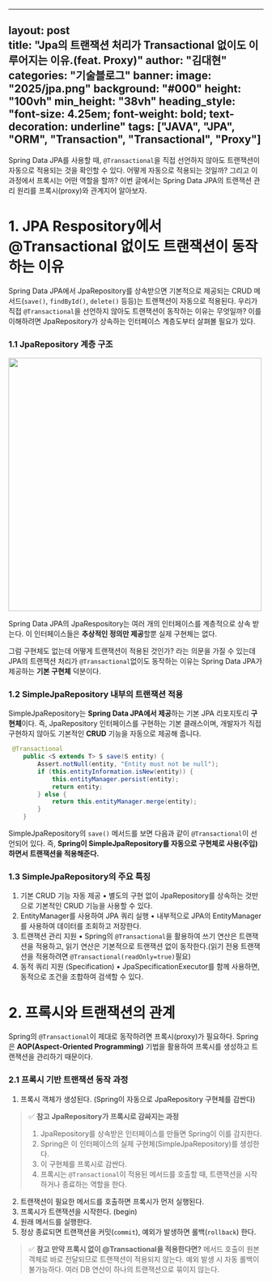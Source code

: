 
---
layout: post  
title: "Jpa의 트랜잭션 처리가 Transactional 없이도 이루어지는 이유.(feat. Proxy)"
author: "김대현"
categories: "기술블로그"
banner:
  image: "2025/jpa.png"
  background: "#000"
  height: "100vh"
  min_height: "38vh"
  heading_style: "font-size: 4.25em; font-weight: bold; text-decoration: underline"
  tags: ["JAVA", "JPA", "ORM", "Transaction", "Transactional", "Proxy"]
---

Spring Data JPA를 사용할 때, `@Transactional`을 직접 선언하지 않아도 트랜잭션이 자동으로 적용되는 것을 확인할 수 있다. 
어떻게 자동으로 적용되는 것일까? 그리고 이 과정에서 프록시는 어떤 역할을 할까? 
이번 글에서는 Spring Data JPA의 트랜잭션 관리 원리를 프록시(proxy)와 관계지어 알아보자.

# 1. JPA Respository에서 @Transactional 없이도 트랜잭션이 동작하는 이유
Spring Data JPA에서 JpaRepository를 상속받으면 기본적으로 제공되는 CRUD 메서드(`save()`, `findById()`, `delete()` 등등)는 트랜잭션이 자동으로 적용된다. 우리가 직접 `@Transactional`을 선언하지 않아도 트랜잭션이 동작하는 이유는 무엇일까?
이를 이해하려면 JpaRepository가 상속하는 인터페이스 계층도부터 살펴볼 필요가 있다.

### 1.1 JpaRepository 계층 구조

<img src="https://velog.velcdn.com/images/kdh10806/post/c4b34ca5-234f-4a2a-a857-d0475e5cfb2c/image.png" width="500">

Spring Data JPA의 JpaRespository는 여러 개의 인터페이스를 계층적으로 상속 받는다.
이 인터페이스들은 **추상적인 정의만 제공**할뿐 실제 구현체는 없다.

그럼 구현체도 없는데 어떻게 트랜잭션이 적용된 것인가? 라는 의문을 가질 수 있는데
JPA의 트랜잭션 처리가 `@Transactional`없이도 동작하는 이유는 Spring Data JPA가 제공하는 **기본 구현체** 덕분이다.


### 1.2 SimpleJpaRepository 내부의 트랜잭션 적용
SimpleJpaRepository는 **Spring Data JPA에서 제공**하는 기본 JPA 리포지토리 **구현체**이다.
즉, JpaRepository 인터페이스를 구현하는 기본 클래스이며, 개발자가 직접 구현하지 않아도 기본적인 **CRUD** 기능을 자동으로 제공해 줍니다.

```Java
 @Transactional
    public <S extends T> S save(S entity) {
        Assert.notNull(entity, "Entity must not be null");
        if (this.entityInformation.isNew(entity)) {
            this.entityManager.persist(entity);
            return entity;
        } else {
            return this.entityManager.merge(entity);
        }
    }
```

SimpleJpaRepository의 `save()` 메서드를 보면 다음과 같이 `@Transactional`이 선언되어 있다.
즉, **Spring이 SimpleJpaRepository를 자동으로 구현체로 사용(주입)하면서 트랜잭션을 적용해준다.**

### 1.3 SimpleJpaRepository의 주요 특징
1. 기본 CRUD 기능 자동 제공
	• 별도의 구현 없이 JpaRepository를 상속하는 것만으로 기본적인 CRUD 기능을 사용할 수 있다.
2. EntityManager를 사용하여 JPA 쿼리 실행
	• 내부적으로 JPA의 EntityManager 를 사용하여 데이터를 조회하고 저장한다.
3. 트랜잭션 관리 지원
	• Spring의 `@Transactional`을 활용하여 쓰기 연산은 트랜잭션을 적용하고, 읽기 연산은 기본적으로 트랜잭션 없이 동작한다.(읽기 전용 트랜잭션을 적용하려면 `@Transactional(readOnly=true)`필요)
4. 동적 쿼리 지원 (Specification)
	•	JpaSpecificationExecutor를 함께 사용하면, 동적으로 조건을 조합하여 검색할 수 있다.

# 2. 프록시와 트랜잭션의 관계
Spring의 `@Transactional`이 제대로 동작하려면 프록시(proxy)가 필요하다. 
Spring은 **AOP(Aspect-Oriented Programming)** 기법을 활용하여 프록시를 생성하고 트랜잭션을 관리하기 때문이다.

### 2.1 프록시 기반 트랜잭션 동작 과정
1. 프록시 객체가 생성된다. (Spring이 자동으로 JpaRepository 구현체를 감싼다)

> ✅ **참고**
> **JpaRepository가 프록시로 감싸지는 과정**
> 1. JpaRepository를 상속받은 인터페이스를 만들면 Spring이 이를 감지한다.
> 2. Spring은 이 인터페이스의 실제 구현체(SimpleJpaRepository)를 생성한다.
> 3. 이 구현체를 프록시로 감싼다.
> 4. 프록시는 `@Transactional`이 적용된 메서드를 호출할 때, 트랜잭션을 시작하거나 종료하는 역할을 한다.

2. 트랜잭션이 필요한 메서드를 호출하면 프록시가 먼저 실행된다.
3. 프록시가 트랜잭션을 시작한다. (begin)
4. 원래 메서드를 실행한다.
5. 정상 종료되면 트랜잭션을 커밋(`commit`), 예외가 발생하면 롤백(`rollback`) 한다.

>✅ **참고** 
>**만약 프록시 없이 @Transactional을 적용한다면?**
>메서드 호출이 원본 객체로 바로 전달되므로 트랜잭션이 적용되지 않는다.
>예외 발생 시 자동 롤백이 불가능하다.
>여러 DB 연산이 하나의 트랜잭션으로 묶이지 않는다.



 
